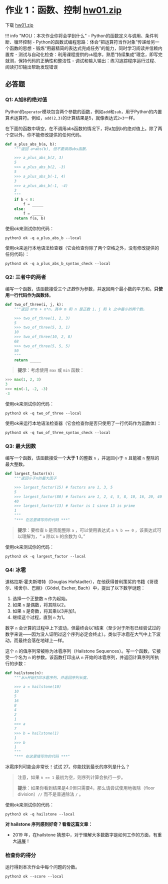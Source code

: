 # 作业 1：函数、控制 [hw01.zip](https://cs61a.org/hw/hw01/hw01.zip)

下载 [hw01.zip](https://cs61a.org/hw/hw01/hw01.zip)

!!! info "MOLI：本次作业你将会学到什么"
    - Python的函数定义与调用、条件判断、循环控制
    - Python的函数式编程思路：体会“把运算符当作对象”传递给另一个函数的思想
    - 锻炼“用最精简的表达式完成任务”的能力，同时学习阅读并信赖内置库
    - 测试与自动化检查：利用课程提供的`ok`程序，熟悉“持续集成”理念，即写完就测，保持代码的正确性和整洁性
    - 调试和输入输出：练习追踪程序运行过程、阅读打印输出帮助发现错误

## 必答题

### Q1: A加B的绝对值

Python的`operator`模块包含两个参数的函数，例如`add`和`sub`，用于Python的内置算术运算符。例如，`add(2,3)`的计算结果是5，就像表达式`2+3`一样。

在下面的函数中填空，在不调用abs函数的情况下，将a加到b的绝对值上。除了两个空以外，你不能修改提供的任何代码。

```Python
def a_plus_abs_b(a, b):
    """返回 a+abs(b), 但不要调用abs函数.

    >>> a_plus_abs_b(2, 3)
    5
    >>> a_plus_abs_b(2, -3)
    5
    >>> a_plus_abs_b(-1, 4)
    3
    >>> a_plus_abs_b(-1, -4)
    3
    """
    if b < 0:
        f = _____
    else:
        f = _____
    return f(a, b)
```

使用ok来测试你的代码：

```shell
python3 ok -q a_plus_abs_b --local
```

使用ok来运行本地语法检查器（它会检查你除了两个空格之外，没有修改提供的任何代码）：

```shell
python3 ok -q a_plus_abs_b_syntax_check --local
```



### Q2: 三者中的两者

编写一个函数，该函数接受三个*正数*作为参数，并返回两个最小数的平方和。**只使用一行代码作为函数体**。

```python
def two_of_three(i, j, k):
    """返回 m*m + n*n，其中 m 和 n 是正数 i、j 和 k 之中最小的两个数。

    >>> two_of_three(1, 2, 3)
    5
    >>> two_of_three(5, 3, 1)
    10
    >>> two_of_three(10, 2, 8)
    68
    >>> two_of_three(5, 5, 5)
    50
    """
    return _____
```

> **提示**：考虑使用 `max` 或 `min` 函数：

```python
>>> max(1, 2, 3)
3
>>> min(-1, -2, -3)
-3
```

使用ok来测试你的代码：

```shell
python3 ok -q two_of_three --local
```

使用ok来运行本地语法检查器（它会检查你是否只使用了一行代码作为函数体）：

```shell
python3 ok -q two_of_three_syntax_check --local
```



### Q3: 最大因数

编写一个函数，该函数接受一个**大于 1** 的整数 `n` ，并返回小于 `n` 且能被 `n` 整除的最大整数。

```python
def largest_factor(n):
    """返回小于n的最大因子

    >>> largest_factor(15) # factors are 1, 3, 5
    5
    >>> largest_factor(80) # factors are 1, 2, 4, 5, 8, 10, 16, 20, 40
    40
    >>> largest_factor(13) # factor is 1 since 13 is prime
    1
    """
    "*** 在这里填写你的代码 ***"
```

> **提示**：要检查 `b` 是否能整除 `a` ，可以使用表达式 `a % b == 0` ，该表达式可以理解为，“ `a` 除以 `b` 的余数为 0。”

使用ok来测试你的代码：

```shell
python3 ok -q largest_factor --local
```



### Q4: 冰雹

道格拉斯·霍夫斯塔特（Douglas Hofstadter），在他获得普利策奖的书籍《哥德尔、埃舍尔、巴赫》（Gödel, Escher, Bach）中，提出了以下数学谜题：

1. 选择一个正整数 `n` 作为起始。
2. 如果 `n` 是偶数，将其除以2。
3. 如果 `n` 是奇数，将其乘以3并加1。
4. 继续这个过程，直到 `n` 为1。

数字 `n` 会计算的过程中上下波动，但最终会以1结束（至少对于所有已经尝试过的数字来说——因为没人证明过这个序列必定会终止）。类似于冰雹在大气中上下波动，而最终会落在地球上一样。

这个 `n` 的值序列常被称为冰雹序列（Hailstone Sequences）。写一个函数，它接受一个名为 `n` 的参数。该函数打印出从 `n` 开始的冰雹序列，并返回计算序列所执行的步数：

```python
def hailstone(n):
    """从n开始打印冰雹序列，并返回序列长度。

    >>> a = hailstone(10)
    10
    5
    16
    8
    4
    2
    1
    >>> a
    7
    >>> b = hailstone(1)
    1
    >>> b
    1
    """
    "*** 在这里填写你的代码 ***"
```

冰雹序列可能会非常长！试试 27。你能找到最长的序列是什么？

> 注意，如果 `n == 1` 最初为空，则序列计算会执行一步。
>
> **提示**：如果你看到结果是4.0但只需要4，那么请尝试使用地板除（floor division）`//` 而不是普通除法 `/` 。

使用ok来测试你的代码：

```shell
python3 ok -q hailstone --local
```



**对 hailstone 序列感到好奇？看看这篇文章：**

- 2019 年，在hailstone 猜想中，对于理解大多数数字是如何工作的方面，有重大[进展](https://www.quantamagazine.org/mathematician-terence-tao-and-the-collatz-conjecture-20191211/)！



### 检查你的得分

运行得到本次作业中每个问题的分数。

```shell
python3 ok --score --local
```

